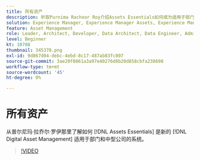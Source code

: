 ```yaml
---
title: 所有资产
description: 听取Purnima Rachoor Roy介绍Assets Essentials如何成为适用于部门和中型企业的新数字资产管理系统。
solution: Experience Manager, Experience Manager Assets, Experience Manager as a Cloud Service
feature: Asset Management
role: Leader, Architect, Developer, Data Architect, Data Engineer, Admin, User
level: Beginner
kt: 10788
thumbnail: 345378.png
exl-id: 9d867d04-debc-4ebd-8c17-487ab83fc807
source-git-commit: 3ae20f0861a3a97e40276d8b20d858cbfa238698
workflow-type: tm+mt
source-wordcount: '45'
ht-degree: 0%

---
```



# 所有资产

从普尔尼玛·拉乔尔·罗伊那里了解如何 [!DNL Assets Essentials] 是新的 [!DNL Digital Asset Management] 适用于部门和中型公司的系统。

>[!VIDEO](https://video.tv.adobe.com/v/345378/?quality=12&learn=on)
